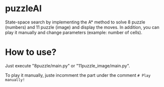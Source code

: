 # puzzleAI
State-space search by implementing the A* method to solve 8 puzzle (numbers) and 11 puzzle (image) and display the moves.
In addition, you can play it manually and change parameters (example: number of cells).

# How to use?
Just execute "8puzzle/main.py" or "11puzzle_image/main.py".

To play it manually, juste incomment the part under the comment ```# Play manually!```
